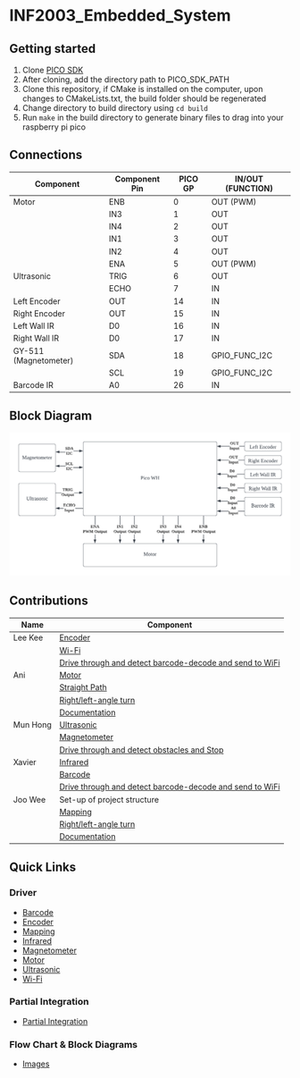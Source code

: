 # INF2003_Embedded_System

## Getting started
1) Clone [PICO SDK](https://github.com/raspberrypi/pico-sdk)
2) After cloning, add the directory path to PICO_SDK_PATH
3) Clone this repository, if CMake is installed on the computer, upon changes to CMakeLists.txt, the build folder should be regenerated
4) Change directory to build directory using `cd build`
5) Run `make` in the build directory to generate binary files to drag into your raspberry pi pico


## Connections
| Component               | Component Pin | PICO GP | IN/OUT (FUNCTION)   |
|-------------------------|---------------|---------|---------------------|
| Motor                   | ENB           | 0       | OUT (PWM)           |
|                         | IN3           | 1       | OUT                 |
|                         | IN4           | 2       | OUT                 |
|                         | IN1           | 3       | OUT                 |
|                         | IN2           | 4       | OUT                 |
|                         | ENA           | 5       | OUT (PWM)           |
| Ultrasonic              | TRIG          | 6       | OUT                 |
|                         | ECHO          | 7       | IN                  |
| Left Encoder            | OUT           | 14      | IN                  |
| Right Encoder           | OUT           | 15      | IN                  |
| Left Wall IR            | D0            | 16      | IN                  |
| Right Wall IR           | D0            | 17      | IN                  |
| GY-511 (Magnetometer)   | SDA           | 18      | GPIO_FUNC_I2C       |
|                         | SCL           | 19      | GPIO_FUNC_I2C       |
| Barcode IR              | A0            | 26      | IN                  |


## Block Diagram
![alt overall_block](images/overall_block.png)


## Contributions
| Name       | Component                                                                       |
|------------|---------------------------------------------------------------------------------|
| Lee Kee    | [Encoder](driver/encoder)                                                       |
|            | [Wi-Fi](driver/wifi)                                                            |
|            | [Drive through and detect barcode-decode and send to WiFi](partial_integration) |
| Ani        | [Motor](driver/motor)                                                           |
|            | [Straight Path](partial_integration)                                            |
|            | [Right/left-angle turn](partial_integration)                                    |
|            | [Documentation](images)                                                         |
| Mun Hong   | [Ultrasonic](driver/ultrasonic)                                                 |
|            | [Magnetometer](driver/magnetometer)                                             |
|            | [Drive through and detect obstacles and Stop](partial_integration)              |
| Xavier     | [Infrared](driver/irline)                                                       |
|            | [Barcode](driver/barcode)                                                       |
|            | [Drive through and detect barcode-decode and send to WiFi](partial_integration) |
| Joo Wee    | Set-up of project structure                                                     |
|            | [Mapping](driver/maze_solving)                                                       |
|            | [Right/left-angle turn](partial_integration)                                    |
|            | [Documentation](images)                                                         |


## Quick Links
### Driver
  - [Barcode](driver/barcode)
  - [Encoder](driver/encoder)
  - [Mapping](driver/maze_solving)
  - [Infrared](driver/irline)
  - [Magnetometer](driver/magnetometer)
  - [Motor](driver/motor)
  - [Ultrasonic](driver/ultrasonic)
  - [Wi-Fi](driver/wifi)

### Partial Integration
  - [Partial Integration](partial_integration)

### Flow Chart & Block Diagrams
  - [Images](images)

